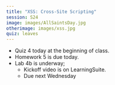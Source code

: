 ```yaml
---
title: "XSS: Cross-Site Scripting"
session: S24
image: images/AllSaintsDay.jpg
otherimage: images/xss.jpg
quiz: leaves
---
```


* Quiz 4 today at the beginning of class.
* Homework 5 is due today.
* Lab 4b is underway;
  * Kickoff video is on LearningSuite.
  * Due next Wednesday
